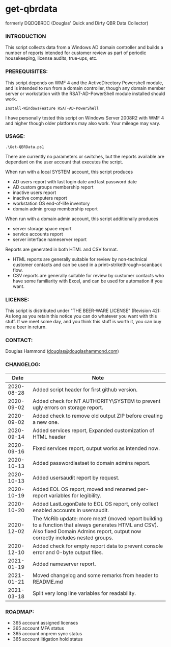 # get-qbrdata
formerly DQDQBRDC (Douglas' Quick and Dirty QBR Data Collector)

### INTRODUCTION
This script collects data from a Windows AD domain controller and builds a number of reports intended for customer review as part of periodic housekeeping, license audits, true-ups, etc.

### PREREQUISITES:
This script depends on WMF 4 and the ActiveDirectory Powershell module,  and is intended to run from a domain controller, though any domain member server or workstation with the RSAT-AD-PowerShell module installed should work.
```
Install-WindowsFeature RSAT-AD-PowerShell
```

I have personally tested this script on Windows Server 2008R2 with WMF 4 and higher though older platforms may also work. Your mileage may vary.

### USAGE:

```
.\Get-QBRData.ps1
```

There are currently no parameters or switches, but the reports available are dependant on the user account that executes the script.

When run with a local SYSTEM account, this script produces
- AD users report with last login date and last password date
- AD custom groups membership report
- inactive users report
- inactive computers report
- workstation OS end-of-life inventory
- domain admin group membership report

When run with a domain admin account, this script additionally produces
- server storage space report 
- service accounts report
- server interface nameserver report

Reports are generated in both HTML and CSV format.
- HTML reports are generally suitable for review by non-technical customer contacts and can be used in a print>strikethrough>scanback flow.
- CSV reports are generally suitable for review by customer contacts who have some familiarity with Excel, and can be used for automation if you want.

### LICENSE:
This script is distributed under "THE BEER-WARE LICENSE" (Revision 42):
As long as you retain this notice you can do whatever you want with this stuff.
If we meet some day, and you think this stuff is worth it, you can buy me a beer in return.

### CONTACT:
Douglas Hammond (douglas@douglashammond.com)

### CHANGELOG:
| Date | Note |
| --- | --- |
| 2020-08-28 | Added script header for first github version.|
| 2020-09-02 | 	Added check for NT AUTHORITY\SYSTEM to prevent ugly errors on storage report.|
| 2020-09-02 | Added check to remove old output ZIP before creating a new one. |
| 2020-09-14 | Added services report, Expanded customization of HTML header |
| 2020-09-16 | Fixed services report, output works as intended now. |
| 2020-10-13 | Added passwordlastset to domain admins report. |
| 2020-10-13 | Added usersaudit report by request. |
| 2020-10-19 | Added EOL OS report, moved and renamed per-report variables for legibility. |
| 2020-10-20 | Added LastLogonDate to EOL OS report, only collect enabled accounts in usersaudit. |
| 2020-12-02 | The McRib update: more meat! (moved report building to a function that always generates HTML and CSV). Also fixed Domain Admins report, output now correctly includes nested groups. |
| 2020-12-10 | Added check for empty report data to prevent console error and 0-byte output files. |
| 2021-01-19 | Added nameserver report.|
| 2021-01-21 | Moved changelog and some remarks from header to README.md |
| 2021-03-18 | Split very long line variables for readability. |

### ROADMAP:
- 365 account assigned licenses
- 365 account MFA status
- 365 account onprem sync status
- 365 account litigation hold status
